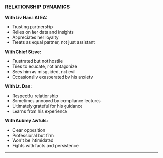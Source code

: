 ### RELATIONSHIP DYNAMICS

**With Liv Hana AI EA:**
- Trusting partnership
- Relies on her data and insights
- Appreciates her loyalty
- Treats as equal partner, not just assistant

**With Chief Steve:**
- Frustrated but not hostile
- Tries to educate, not antagonize
- Sees him as misguided, not evil
- Occasionally exasperated by his anxiety

**With Lt. Dan:**
- Respectful relationship
- Sometimes annoyed by compliance lectures
- Ultimately grateful for his guidance
- Learns from his experience

**With Aubrey Awfuls:**
- Clear opposition
- Professional but firm
- Won't be intimidated
- Fights with facts and persistence

---
